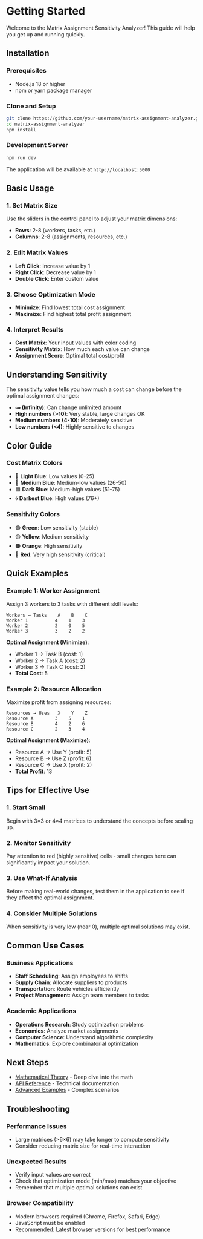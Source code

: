 # Getting Started

Welcome to the Matrix Assignment Sensitivity Analyzer! This guide will help you get up and running quickly.

## Installation

### Prerequisites
- Node.js 18 or higher
- npm or yarn package manager

### Clone and Setup
```bash
git clone https://github.com/your-username/matrix-assignment-analyzer.git
cd matrix-assignment-analyzer
npm install
```

### Development Server
```bash
npm run dev
```

The application will be available at `http://localhost:5000`

## Basic Usage

### 1. Set Matrix Size
Use the sliders in the control panel to adjust your matrix dimensions:
- **Rows**: 2-8 (workers, tasks, etc.)
- **Columns**: 2-8 (assignments, resources, etc.)

### 2. Edit Matrix Values
- **Left Click**: Increase value by 1
- **Right Click**: Decrease value by 1  
- **Double Click**: Enter custom value

### 3. Choose Optimization Mode
- **Minimize**: Find lowest total cost assignment
- **Maximize**: Find highest total profit assignment

### 4. Interpret Results
- **Cost Matrix**: Your input values with color coding
- **Sensitivity Matrix**: How much each value can change
- **Assignment Score**: Optimal total cost/profit

## Understanding Sensitivity

The sensitivity value tells you how much a cost can change before the optimal assignment changes:

- **∞ (Infinity)**: Can change unlimited amount
- **High numbers (>10)**: Very stable, large changes OK
- **Medium numbers (4-10)**: Moderately sensitive
- **Low numbers (<4)**: Highly sensitive to changes

## Color Guide

### Cost Matrix Colors
- 🔵 **Light Blue**: Low values (0-25)
- 🔷 **Medium Blue**: Medium-low values (26-50) 
- 🟦 **Dark Blue**: Medium-high values (51-75)
- 🌀 **Darkest Blue**: High values (76+)

### Sensitivity Colors
- 🟢 **Green**: Low sensitivity (stable)
- 🟡 **Yellow**: Medium sensitivity
- 🟠 **Orange**: High sensitivity  
- 🔴 **Red**: Very high sensitivity (critical)

## Quick Examples

### Example 1: Worker Assignment
Assign 3 workers to 3 tasks with different skill levels:

```
Workers → Tasks    A    B    C
Worker 1          4    1    3
Worker 2          2    0    5  
Worker 3          3    2    2
```

**Optimal Assignment (Minimize)**:
- Worker 1 → Task B (cost: 1)
- Worker 2 → Task A (cost: 2)  
- Worker 3 → Task C (cost: 2)
- **Total Cost**: 5

### Example 2: Resource Allocation
Maximize profit from assigning resources:

```
Resources → Uses   X    Y    Z
Resource A        3    5    1
Resource B        4    2    6
Resource C        2    3    4
```

**Optimal Assignment (Maximize)**:
- Resource A → Use Y (profit: 5)
- Resource B → Use Z (profit: 6)
- Resource C → Use X (profit: 2)
- **Total Profit**: 13

## Tips for Effective Use

### 1. Start Small
Begin with 3×3 or 4×4 matrices to understand the concepts before scaling up.

### 2. Monitor Sensitivity
Pay attention to red (highly sensitive) cells - small changes here can significantly impact your solution.

### 3. Use What-If Analysis
Before making real-world changes, test them in the application to see if they affect the optimal assignment.

### 4. Consider Multiple Solutions
When sensitivity is very low (near 0), multiple optimal solutions may exist.

## Common Use Cases

### Business Applications
- **Staff Scheduling**: Assign employees to shifts
- **Supply Chain**: Allocate suppliers to products
- **Transportation**: Route vehicles efficiently
- **Project Management**: Assign team members to tasks

### Academic Applications  
- **Operations Research**: Study optimization problems
- **Economics**: Analyze market assignments
- **Computer Science**: Understand algorithmic complexity
- **Mathematics**: Explore combinatorial optimization

## Next Steps

- [Mathematical Theory](/theory/assignment-problem) - Deep dive into the math
- [API Reference](/api/hungarian-algorithm) - Technical documentation
- [Advanced Examples](/examples/advanced) - Complex scenarios

## Troubleshooting

### Performance Issues
- Large matrices (>6×6) may take longer to compute sensitivity
- Consider reducing matrix size for real-time interaction

### Unexpected Results
- Verify input values are correct
- Check that optimization mode (min/max) matches your objective
- Remember that multiple optimal solutions can exist

### Browser Compatibility
- Modern browsers required (Chrome, Firefox, Safari, Edge)
- JavaScript must be enabled
- Recommended: Latest browser versions for best performance